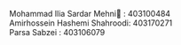 Mohammad Ilia Sardar Mehni🎀 : 403100484 <br>
Amirhossein Hashemi Shahroodi: 403170271 <br>
Parsa Sabzei : 403106079